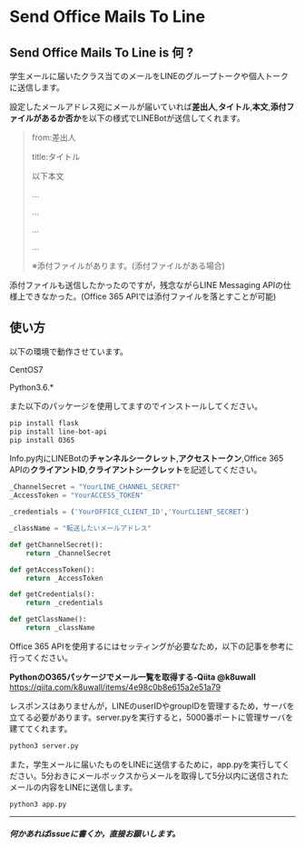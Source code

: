 # Send Office Mails To Line

## Send Office Mails To Line is 何 ?

学生メールに届いたクラス当てのメールをLINEのグループトークや個人トークに送信します。

設定したメールアドレス宛にメールが届いていれば**差出人**,**タイトル**,**本文**,**添付ファイルがあるか否か**を以下の様式でLINEBotが送信してくれます。

>from:差出人
>
>title:タイトル
>
>以下本文
>
>...
>
>...
>
>...
>
>...
>
>※添付ファイルがあります。(添付ファイルがある場合)

添付ファイルも送信したかったのですが，残念ながらLINE Messaging APIの仕様上できなかった。(Office 365 APIでは添付ファイルを落とすことが可能)

## 使い方

以下の環境で動作させています。

CentOS7

Python3.6.*

また以下のパッケージを使用してますのでインストールしてください。

```bash
pip install flask
pip install line-bot-api
pip install O365
```

Info.py内にLINEBotの**チャンネルシークレット**,**アクセストークン**,Office 365 APIの**クライアントID**,**クライアントシークレット**を記述してください。

```python
_ChannelSecret = "YourLINE_CHANNEL_SECRET"
_AccessToken = "YourACCESS_TOKEN"

_credentials = ('YourOFFICE_CLIENT_ID','YourCLIENT_SECRET')

_className = "転送したいメールアドレス"

def getChannelSecret():
    return _ChannelSecret

def getAccessToken():
    return _AccessToken

def getCredentials():
    return _credentials

def getClassName():
    return _className
```

Office 365 APIを使用するにはセッティングが必要なため，以下の記事を参考に行ってください。

**PythonのO365パッケージでメール一覧を取得する-Qiita @k8uwall**
https://qiita.com/k8uwall/items/4e98c0b8e615a2e51a79



レスポンスはありませんが，LINEのuserIDやgroupIDを管理するため，サーバを立てる必要があります。server.pyを実行すると，5000番ポートに管理サーバを建ててくれます。

```bash
python3 server.py
```

また，学生メールに届いたものをLINEに送信するために，app.pyを実行してください。5分おきにメールボックスからメールを取得して5分以内に送信されたメールの内容をLINEに送信します。

```
python3 app.py
```



-----

##### 何かあればissueに書くか，直接お願いします。





